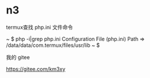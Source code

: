 # n3  


termux查找  php.ini 文件命令

~ $ php -i|grep php.ini
Configuration File (php.ini) Path => /data/data/com.termux/files/usr/lib
~ $



我的    gitee    

https://gitee.com/km3xy

